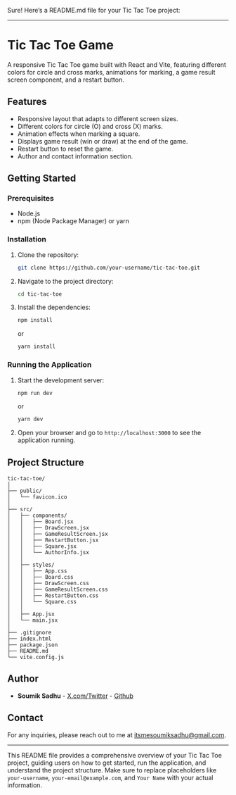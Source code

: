 Sure! Here’s a README.md file for your Tic Tac Toe project:

---

# Tic Tac Toe Game

A responsive Tic Tac Toe game built with React and Vite, featuring different colors for circle and cross marks, animations for marking, a game result screen component, and a restart button.

## Features

- Responsive layout that adapts to different screen sizes.
- Different colors for circle (O) and cross (X) marks.
- Animation effects when marking a square.
- Displays game result (win or draw) at the end of the game.
- Restart button to reset the game.
- Author and contact information section.

## Getting Started

### Prerequisites

- Node.js
- npm (Node Package Manager) or yarn

### Installation

1. Clone the repository:

   ```sh
   git clone https://github.com/your-username/tic-tac-toe.git
   ```

2. Navigate to the project directory:

   ```sh
   cd tic-tac-toe
   ```

3. Install the dependencies:

   ```sh
   npm install
   ```

   or

   ```sh
   yarn install
   ```

### Running the Application

1. Start the development server:

   ```sh
   npm run dev
   ```

   or

   ```sh
   yarn dev
   ```

2. Open your browser and go to `http://localhost:3000` to see the application running.

## Project Structure

```
tic-tac-toe/
│
├── public/
│   └── favicon.ico
│
├── src/
│   ├── components/
│   │   ├── Board.jsx
│   │   ├── DrawScreen.jsx
│   │   ├── GameResultScreen.jsx
│   │   ├── RestartButton.jsx
│   │   ├── Square.jsx
│   │   └── AuthorInfo.jsx
│   │
│   ├── styles/
│   │   ├── App.css
│   │   ├── Board.css
│   │   ├── DrawScreen.css
│   │   ├── GameResultScreen.css
│   │   ├── RestartButton.css
│   │   └── Square.css
│   │
│   ├── App.jsx
│   └── main.jsx
│
├── .gitignore
├── index.html
├── package.json
├── README.md
└── vite.config.js
```

## Author

- **Soumik Sadhu** - [X.com/Twitter](https://x.com/Sadhu_Soumik)
                   - [Github](https://github.com/Soumik-0x)

## Contact

For any inquiries, please reach out to me at [itsmesoumiksadhu@gmail.com](mailto:itsmesoumiksadhu@gmail.com).

---

This README file provides a comprehensive overview of your Tic Tac Toe project, guiding users on how to get started, run the application, and understand the project structure. Make sure to replace placeholders like `your-username`, `your-email@example.com`, and `Your Name` with your actual information.
